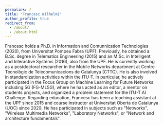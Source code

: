 ```yaml
---
permalink: /
title: "Francesc Wilhelmi"
author_profile: true
redirect_from: 
  - /about/
  - /about.html
---
```


Francesc holds a Ph.D. in Information and Comunnication Technologies (2020), from Universitat Pompeu Fabra (UPF). Previously, he obtained a B.Sc. degree in Telematics Engineering (2015) and an M.Sc. in Intelligent and Interactive Systems (2016), also from the UPF. He is currently working as a postdoctoral researcher in the Mobile Networks department at Centre Tecnològic de Telecomunicacions de Catalunya (CTTC). He is also involved in standardization activities within the ITU-T. In particular, he actively participated in the Focus Group on Machine Learning for Future Networks including 5G (FG-ML5G), where he has acted as an editor, a mentor on students projects, and organized a problem statement for the ITU-T AI Challenge. Regarding education, Francesc has been a teaching assistant at the UPF since 2015 and course instructor at Universitat Oberta de Catalunya (UOC) since 2020. He has participated in subjects such as "Networks", "Wireless Multimedia Networks", "Laboratory Networks", or "Network and architecture fundamentals".